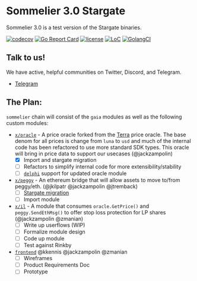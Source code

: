 # Sommelier 3.0 Stargate 

Sommelier 3.0 is a test version of the Stargate binaries.

[![codecov](https://codecov.io/gh/peggyjv/sommelier/branch/master/graph/badge.svg)](https://codecov.io/gh/peggyjv/sommelier)
[![Go Report Card](https://goreportcard.com/badge/github.com/peggyjv/sommelier)](https://goreportcard.com/report/github.com/peggyjv/sommelier)
[![license](https://img.shields.io/github/license/peggyjv/sommelier.svg)](https://github.com/peggyjv/sommelier/blob/master/LICENSE)
[![LoC](https://tokei.rs/b1/github/peggyjv/sommelier)](https://github.com/peggyjv/sommelier)
[![GolangCI](https://golangci.com/badges/github.com/peggyjv/sommelier.svg)](https://golangci.com/r/github.com/peggyjv/sommelier)


## Talk to us!

We have active, helpful communities on Twitter, Discord, and Telegram.

* [Telegram](https://t.me/peggyvaults)

## The Plan:

`sommelier` chain will consist of the `gaia` modules as well as the following custom modules:
- [`x/oracle`](https://github.com/peggyjv/sommelier/x/oracle) - A price oracle forked from the [Terra](https://terra.money) price oracle. The base denom for all prices is change from `luna` to `usd` and much of the internal code has been refactored to use more standard SDK types. This oracle will bring in price data to support our usecases (@jackzampolin)
    - [x] Import and stargate migration
    - [ ] Refactors to simplify internal code for more extensibility/stability
    - [ ] [`delphi`](https://github.com/iqlusioninc/delphi) support for updated oracle module
- [`x/peggy`](https://github.com/althea-net/peggy/module/x/peggy) - An ethereum bridge that will allow assets to move to/from peggy/eth. (@jkilpatr @jackzampolin @jtremback)
    - [ ] [Stargate migration](https://github.com/althea-net/peggy/pull/120)
    - [ ] Import module
- [`x/il`](https://github.com/peggyjv/sommelier/x/il) - A module that consumes `oracle.GetPrice()` and `peggy.SendEthMsg()` to offer stop loss protection for LP shares (@jackzampolin @zmanian)
    - [ ] Write up userflows (WIP)
    - [ ] Formalize module design
    - [ ] Code up module
    - [ ] Test against Rinkby
- [`frontend`](https://github.com/PeggyJV/frontend) @kkennis @jackzampolin @zmanian     
    - [ ] Wireframes
    - [ ] Product Requirements Doc
    - [ ] Prototype